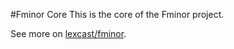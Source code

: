 #Fminor Core
This is the core of the Fminor project.

See more on [lexcast/fminor](https://github.com/lexcast/fminor).
